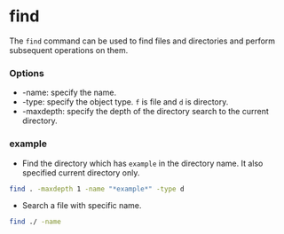 # find
The `find` command can be used to find files and directories and perform subsequent operations on them.

### Options
- -name: specify the name.
- -type: specify the object type. `f` is file and `d` is directory.
- -maxdepth: specify the depth of the directory search to the current directory.

### example
- Find the directory which has `example` in the directory name. It also specified current directory only.
```bash
find . -maxdepth 1 -name "*example*" -type d
```

- Search a file with specific name.
```bash
find ./ -name
```
